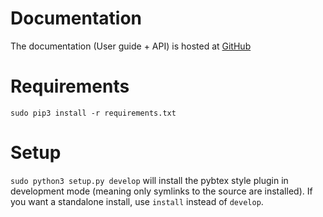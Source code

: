 Documentation
=============
The documentation (User guide + API) is hosted at [GitHub](https://themightyoarfish.github.io/uos-swe-publication-utility/ "GitHub")

Requirements
============
`sudo pip3 install -r requirements.txt`

Setup
=====
`sudo python3 setup.py develop` will install the pybtex style plugin in development mode (meaning only symlinks to the source are installed). If you want a standalone install, use `install` instead of `develop`.
